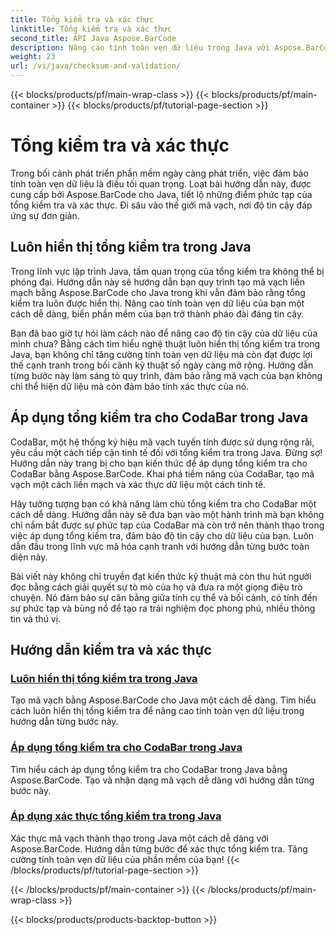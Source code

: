 ```yaml
---
title: Tổng kiểm tra và xác thực
linktitle: Tổng kiểm tra và xác thực
second_title: API Java Aspose.BarCode
description: Nâng cao tính toàn vẹn dữ liệu trong Java với Aspose.BarCode. Tạo mã vạch dễ dàng, luôn hiển thị tổng kiểm tra, đồng thời làm chủ CodaBar và xác thực tổng kiểm tra chung.
weight: 23
url: /vi/java/checksum-and-validation/
---
```


{{< blocks/products/pf/main-wrap-class >}}
{{< blocks/products/pf/main-container >}}
{{< blocks/products/pf/tutorial-page-section >}}

# Tổng kiểm tra và xác thực



Trong bối cảnh phát triển phần mềm ngày càng phát triển, việc đảm bảo tính toàn vẹn dữ liệu là điều tối quan trọng. Loạt bài hướng dẫn này, được cung cấp bởi Aspose.BarCode cho Java, tiết lộ những điểm phức tạp của tổng kiểm tra và xác thực. Đi sâu vào thế giới mã vạch, nơi độ tin cậy đáp ứng sự đơn giản.

## Luôn hiển thị tổng kiểm tra trong Java

Trong lĩnh vực lập trình Java, tầm quan trọng của tổng kiểm tra không thể bị phóng đại. Hướng dẫn này sẽ hướng dẫn bạn quy trình tạo mã vạch liền mạch bằng Aspose.BarCode cho Java trong khi vẫn đảm bảo rằng tổng kiểm tra luôn được hiển thị. Nâng cao tính toàn vẹn dữ liệu của bạn một cách dễ dàng, biến phần mềm của bạn trở thành pháo đài đáng tin cậy.

Bạn đã bao giờ tự hỏi làm cách nào để nâng cao độ tin cậy của dữ liệu của mình chưa? Bằng cách tìm hiểu nghệ thuật luôn hiển thị tổng kiểm tra trong Java, bạn không chỉ tăng cường tính toàn vẹn dữ liệu mà còn đạt được lợi thế cạnh tranh trong bối cảnh kỹ thuật số ngày càng mở rộng. Hướng dẫn từng bước này làm sáng tỏ quy trình, đảm bảo rằng mã vạch của bạn không chỉ thể hiện dữ liệu mà còn đảm bảo tính xác thực của nó.

## Áp dụng tổng kiểm tra cho CodaBar trong Java

CodaBar, một hệ thống ký hiệu mã vạch tuyến tính được sử dụng rộng rãi, yêu cầu một cách tiếp cận tinh tế đối với tổng kiểm tra trong Java. Đừng sợ! Hướng dẫn này trang bị cho bạn kiến thức để áp dụng tổng kiểm tra cho CodaBar bằng Aspose.BarCode. Khai phá tiềm năng của CodaBar, tạo mã vạch một cách liền mạch và xác thực dữ liệu một cách tinh tế.

Hãy tưởng tượng bạn có khả năng làm chủ tổng kiểm tra cho CodaBar một cách dễ dàng. Hướng dẫn này sẽ đưa bạn vào một hành trình mà bạn không chỉ nắm bắt được sự phức tạp của CodaBar mà còn trở nên thành thạo trong việc áp dụng tổng kiểm tra, đảm bảo độ tin cậy cho dữ liệu của bạn. Luôn dẫn đầu trong lĩnh vực mã hóa cạnh tranh với hướng dẫn từng bước toàn diện này.

Bài viết này không chỉ truyền đạt kiến thức kỹ thuật mà còn thu hút người đọc bằng cách giải quyết sự tò mò của họ và đưa ra một giọng điệu trò chuyện. Nó đảm bảo sự cân bằng giữa tính cụ thể và bối cảnh, có tính đến sự phức tạp và bùng nổ để tạo ra trải nghiệm đọc phong phú, nhiều thông tin và thú vị.
## Hướng dẫn kiểm tra và xác thực
### [Luôn hiển thị tổng kiểm tra trong Java](./always-showing-checksum/)
Tạo mã vạch bằng Aspose.BarCode cho Java một cách dễ dàng. Tìm hiểu cách luôn hiển thị tổng kiểm tra để nâng cao tính toàn vẹn dữ liệu trong hướng dẫn từng bước này.
### [Áp dụng tổng kiểm tra cho CodaBar trong Java](./applying-checksum-codabar/)
Tìm hiểu cách áp dụng tổng kiểm tra cho CodaBar trong Java bằng Aspose.BarCode. Tạo và nhận dạng mã vạch dễ dàng với hướng dẫn từng bước này.
### [Áp dụng xác thực tổng kiểm tra trong Java](./applying-checksum-validation/)
Xác thực mã vạch thành thạo trong Java một cách dễ dàng với Aspose.BarCode. Hướng dẫn từng bước để xác thực tổng kiểm tra. Tăng cường tính toàn vẹn dữ liệu của phần mềm của bạn!
{{< /blocks/products/pf/tutorial-page-section >}}

{{< /blocks/products/pf/main-container >}}
{{< /blocks/products/pf/main-wrap-class >}}

{{< blocks/products/products-backtop-button >}}
